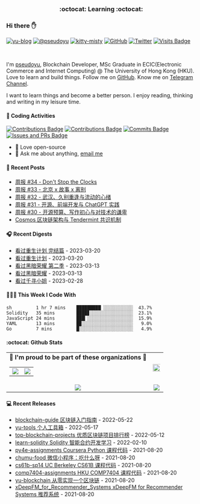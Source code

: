 <p align="center">
 <h3 align="center">:octocat: Learning :octocat:</h3>
</p>

### Hi there ✋

[![yu-blog](https://img.shields.io/badge/blog-yu-9cf?style=flat-square)](https://www.pseudoyu.com)
[![@pseudoyu](https://img.shields.io/badge/weibo-%40pseudoyu-critical?style=flat-square)](https://weibo.com/3675416370/profile)
[![kitty-misty](https://img.shields.io/badge/kitty-misty-pink?style=flat-square)](https://github.com/M1styDay)
[![GitHub](https://img.shields.io/github/followers/pseudoyu?logo=github&style=flat-square)](https://github.com/pseudoyu)
[![Twitter](https://img.shields.io/twitter/follow/pseudo_yu?logo=twitter&style=flat-square)](https://twitter.com/pseudo_yu)
[![Visits Badge](https://badges.strrl.dev/visits/pseudoyu/pseudoyu?style=flat-square)](https://github.com/pseudoyu)

<br />

I'm [pseudoyu](https://www.pseudoyu.com), Blockchain Developer, MSc Graduate in ECIC(Electronic Commerce and Internet Computing) @ The University of Hong Kong (HKU). Love to learn and build things. Follow me on [GitHub](https://github.com/pseudoyu). Know me on [Telegram Channel](https://t.me/pseudoyulife).

I want to learn things and become a better person. I enjoy reading, thinking and writing in my leisure time.

#### 🔨 Coding Activities

[![Contributions Badge](https://badges.strrl.dev/contributions/all/pseudoyu?style=flat-square)](https://github.com/pseudoyu)
[![Contributions Badge](https://badges.strrl.dev/contributions/weekly/pseudoyu?style=flat-square)](https://github.com/pseudoyu)
[![Commits Badge](https://badges.strrl.dev/commits/weekly/pseudoyu?style=flat-square)](https://github.com/pseudoyu)
[![Issues and PRs Badge](https://badges.strrl.dev/issues-and-prs/weekly/pseudoyu?style=flat-square)](https://github.com/pseudoyu)

- 💼 Love open-source
- 💬 Ask me about anything, [email me](mailto:pseudoyu@connect.hku.hk)

#### 📰 Recent Posts

<!-- blog starts -->
* <a href=https://www.pseudoyu.com/zh/2023/03/13/weekly_review_20230313/ target='_blank'>周报 #34 - Don't Stop the Clocks</a>
* <a href=https://www.pseudoyu.com/zh/2023/03/07/weekly_review_20230307/ target='_blank'>周报 #33 - 北京 x 故事 x 离别</a>
* <a href=https://www.pseudoyu.com/zh/2023/02/26/weekly_review_20230226/ target='_blank'>周报 #32 - 武汉、久别重逢与流动的心绪</a>
* <a href=https://www.pseudoyu.com/zh/2023/02/20/weekly_review_20230220/ target='_blank'>周报 #31 - 开源、前端开发与 ChatGPT 实践</a>
* <a href=https://www.pseudoyu.com/zh/2023/02/12/weekly_review_20230212/ target='_blank'>周报 #30 - 开源预算、写作初心与对技术的谦卑</a>
* <a href=https://www.pseudoyu.com/zh/2023/02/10/cosmos_introduction_and_explaination/ target='_blank'>Cosmos 区块链架构与 Tendermint 共识机制</a>
<!-- blog ends -->

#### 🎧 Recent Digests

<!-- douban starts -->
* <a href='http://movie.douban.com/subject/27028592/' target='_blank'>看过重生计划 完结篇</a> - 2023-03-20
* <a href='http://movie.douban.com/subject/26328122/' target='_blank'>看过重生计划</a> - 2023-03-20
* <a href='http://movie.douban.com/subject/36193784/' target='_blank'>看过黑暗荣耀 第二季</a> - 2023-03-13
* <a href='http://movie.douban.com/subject/35314632/' target='_blank'>看过黑暗荣耀</a> - 2023-03-13
* <a href='http://movie.douban.com/subject/35791966/' target='_blank'>看过千寻小姐</a> - 2023-02-28
<!-- douban ends -->

#### 👨🏻‍💻 This Week I Code With

<!-- code_time starts -->

```text
sh         1 hr 7 mins    █████████▏░░░░░░░░░░░  43.7%
Solidity   35 mins        ████▊░░░░░░░░░░░░░░░░  23.1%
JavaScript 24 mins        ███▎░░░░░░░░░░░░░░░░░  15.9%
YAML       13 mins        █▉░░░░░░░░░░░░░░░░░░░   9.0%
Go         7 mins         █░░░░░░░░░░░░░░░░░░░░   4.9%
```

<!-- code_time ends -->

#### :octocat: Github Stats

<table align="center" width="100%">
  <tr>
    <td align="center">
      <strong> 🌟 I'm proud to be part of these organizations 🌟 </strong><br>
      <table>
        <tr>
          <td align="center">
            <a href="https://github.com/NaturalSelectionLabs">
              <img src="https://avatars.githubusercontent.com/u/82145280?s=200&v=4" />
            </a>
          </td>
          <td align="center">
            <a href="https://github.com/thewancc">
              <img src="https://avatars.githubusercontent.com/u/120248860?s=150&v=4" />
            </a>
          </td>
        </tr>
      </table>
    </td>
    <td align="center">
      <img width="120%" src="https://yu-readme.vercel.app/api?username=pseudoyu&count_private=true&theme=gotham&show_icons=true" />
    </td>
  </tr>
  <tr>
          <td align="center">
            <img src="https://yu-readme.vercel.app/api/top-langs/?username=pseudoyu&hide=html,php,css,java,Svelte,smarty&layout=compact&theme=gotham">
          </td>
    <td align="center">
      <!-- <img src="https://yu-github-readme-stats.herokuapp.com/?user=pseudoyu&theme=gotham"> -->
      <img src="https://github-readme-streak-stats.herokuapp.com/?user=pseudoyu&theme=gotham">
    </td>
  </tr>
</table>

#### 💻 Recent Releases

<!-- recent_releases starts -->
* <a href=https://github.com/pseudoyu/blockchain-guide/releases/tag/v0.1.0 target='_blank'>blockchain-guide 区块链入门指南</a> - 2022-05-22
* <a href=https://github.com/pseudoyu/yu-tools/releases/tag/v0.1 target='_blank'>yu-tools 个人工具箱</a> - 2022-05-17
* <a href=https://github.com/pseudoyu/top-blockchain-projects/releases/tag/v1.0.0 target='_blank'>top-blockchain-projects 优质区块链项目排行榜</a> - 2022-05-12
* <a href=https://github.com/pseudoyu/learn-solidity/releases/tag/v1.0.0 target='_blank'>learn-solidity Solidity 智能合约开发学习</a> - 2022-02-10
* <a href=https://github.com/pseudoyu/py4e-assignments/releases/tag/v1.0.0 target='_blank'>py4e-assignments Coursera Python 课程代码</a> - 2021-08-20
* <a href=https://github.com/pseudoyu/chumu-food/releases/tag/v1.0.0 target='_blank'>chumu-food 微信小程序：吃什么呀</a> - 2021-08-20
* <a href=https://github.com/pseudoyu/cs61b-sp14/releases/tag/v0.0.1 target='_blank'>cs61b-sp14 UC Berkeley CS61B 课程代码</a> - 2021-08-20
* <a href=https://github.com/pseudoyu/comp7404-assignments/releases/tag/v1.0.0 target='_blank'>comp7404-assignments HKU COMP7404 课程代码</a> - 2021-08-20
* <a href=https://github.com/pseudoyu/yu-blockchain/releases/tag/v1.0.0 target='_blank'>yu-blockchain 从零实现一个区块链</a> - 2021-08-20
* <a href=https://github.com/pseudoyu/xDeepFM_for_Recommender_Systems/releases/tag/v1.0.0 target='_blank'>xDeepFM_for_Recommender_Systems xDeepFM for Recommender Systems 推荐系统</a> - 2021-08-20
<!-- recent_releases ends -->
